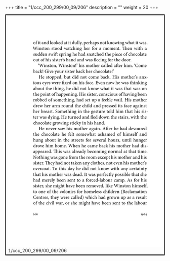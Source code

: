 +++
title = "1/ccc_200_299/00_09/206"
description = ""
weight = 20
+++

<table style="border:2px solid black;max-width:800px;max-height:800px;" 
><tr><td><img class="center-fit-jpg"
src="/jpg_/out_jpg_1984__206.jpg"  >1/ccc_200_299/00_09/206</img></td></tr></table>